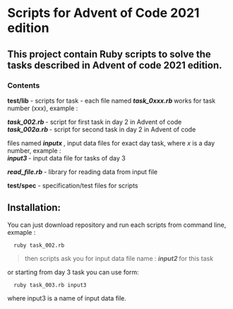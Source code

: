 # Scripts for Advent of Code 2021 edition
## This project contain Ruby scripts to solve the tasks described in Advent of code 2021 edition.

### **Contents**

 **test/lib**  - scripts for task - each file named  **<em> task_0xxx.rb </em>**  works for task number (xxx), example :   
 
**<em> task_002.rb </em>**  - script for first task in day 2 in Advent of code  
 **<em> task_002a.rb </em>**  - script for second task in day 2 in Advent of code  
 
 files named **<em>  inputx  </em>** , input data files for exact day task, where <em> x </em> is a day number,  example :  
 **<em> input3 </em>**  - input data file for tasks of day 3  
 
 **<em>read_file.rb </em>**  - library for reading data from input file

**test/spec**  - specification/test files for scripts 

## Installation:

You can just download repository and run each scripts from command line,  exmaple :

      ruby task_002.rb
      
   > then scripts ask you for input data file name : **<em> input2 </em>**  for this task  
      
   or starting from day 3 task you can use form:
      
      ruby task_003.rb input3

   where input3 is a name of input data file.
